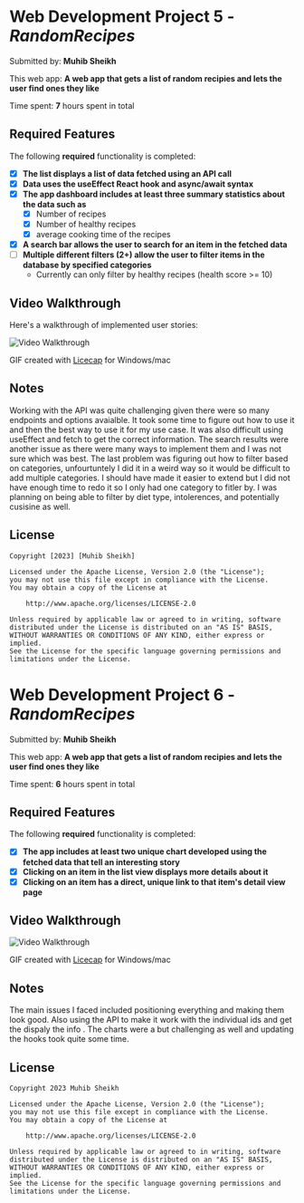 # Web Development Project 5 - *RandomRecipes*

Submitted by: **Muhib Sheikh**

This web app: **A web app that gets a list of random recipies and lets the user find ones they like**

Time spent: **7** hours spent in total

## Required Features

The following **required** functionality is completed:

- [X] **The list displays a list of data fetched using an API call**
- [X] **Data uses the useEffect React hook and async/await syntax**
- [X] **The app dashboard includes at least three summary statistics about the data such as**
  - [X] Number of recipes
  - [X] Number of healthy recipes
  - [X] average cooking time of the recipes
- [X] **A search bar allows the user to search for an item in the fetched data**
- [ ] **Multiple different filters (2+) allow the user to filter items in the database by specified categories**
  - Currently can only filter by healthy recipes (health score >= 10)

## Video Walkthrough

Here's a walkthrough of implemented user stories:

<img src='Project5Walkthrough.gif' title='Video Walkthrough' width='' alt='Video Walkthrough' />

<!-- Replace this with whatever GIF tool you used! -->
GIF created with [Licecap](https://www.cockos.com/licecap/) for Windows/mac  
<!-- Recommended tools:
[Kap](https://getkap.co/) for macOS
[ScreenToGif](https://www.screentogif.com/) for Windows
[peek](https://github.com/phw/peek) for Linux. -->

## Notes

Working with the API was quite challenging given there were so many endpoints and options avaialble. It took some time to figure out how to use it and then the best way to use it for my use case. It was also difficult using useEffect and fetch to get the correct information. The search results were another issue as there were many ways to implement them and I was not sure which was best. The last problem was figuring out how to filter based on categories, unfourtuntely I did it in a weird way so it would be difficult to add multiple categories. I should have made it easier to extend but I did not have enough time to redo it so I only had one category to fitler by. I was planning on being able to filter by diet type, intolerences, and potentially cusisine as well.

## License

    Copyright [2023] [Muhib Sheikh]

    Licensed under the Apache License, Version 2.0 (the "License");
    you may not use this file except in compliance with the License.
    You may obtain a copy of the License at

        http://www.apache.org/licenses/LICENSE-2.0

    Unless required by applicable law or agreed to in writing, software
    distributed under the License is distributed on an "AS IS" BASIS,
    WITHOUT WARRANTIES OR CONDITIONS OF ANY KIND, either express or implied.
    See the License for the specific language governing permissions and
    limitations under the License.

# Web Development Project 6 - *RandomRecipes*

Submitted by: **Muhib Sheikh**

This web app: **A web app that gets a list of random recipies and lets the user find ones they like**

Time spent: **6** hours spent in total

## Required Features

The following **required** functionality is completed:

- [X] **The app includes at least two unique chart developed using the fetched data that tell an interesting story**
- [X] **Clicking on an item in the list view displays more details about it**
- [X] **Clicking on an item has a direct, unique link to that item's detail view page**

## Video Walkthrough

<img src='Project6Walkthrough.gif' title='Video Walkthrough' width='' alt='Video Walkthrough' />

<!-- Replace this with whatever GIF tool you used! -->
GIF created with [Licecap](https://www.cockos.com/licecap/) for Windows/mac  
<!-- Recommended tools:
[Kap](https://getkap.co/) for macOS
[ScreenToGif](https://www.screentogif.com/) for Windows
[peek](https://github.com/phw/peek) for Linux. -->

## Notes
The main issues I faced included positioning everything and making them look good. Also using the API to make it work with the individual ids and get the dispaly the info . The charts were a but challenging as well and updating the hooks took quite some time. 

## License

    Copyright 2023 Muhib Sheikh

    Licensed under the Apache License, Version 2.0 (the "License");
    you may not use this file except in compliance with the License.
    You may obtain a copy of the License at

        http://www.apache.org/licenses/LICENSE-2.0

    Unless required by applicable law or agreed to in writing, software
    distributed under the License is distributed on an "AS IS" BASIS,
    WITHOUT WARRANTIES OR CONDITIONS OF ANY KIND, either express or implied.
    See the License for the specific language governing permissions and
    limitations under the License.